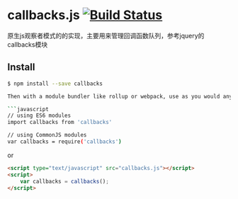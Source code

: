 
# callbacks.js [![Build Status](https://travis-ci.org/ApoorvSaxena/lozad.js.svg?branch=master)](https://travis-ci.org/simplefeel/callbacks.js.svg?branch=master)
原生js观察者模式的的实现，主要用来管理回调函数队列，参考jquery的callbacks模块

## Install

```sh
$ npm install --save callbacks

Then with a module bundler like rollup or webpack, use as you would anything else:

```javascript
// using ES6 modules
import callbacks from 'callbacks'

// using CommonJS modules
var callbacks = require('callbacks')
```
or

```html
<script type="text/javascript" src="callbacks.js"></script>
<script>
    var callbacks = callbacks();
</script>
```
